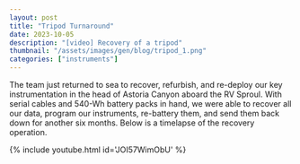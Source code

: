 ```yaml
---
layout: post
title: "Tripod Turnaround"
date: 2023-10-05
description: "[video] Recovery of a tripod"
thumbnail: "/assets/images/gen/blog/tripod_1.png"
categories: ["instruments"]
---
```


The team just returned to sea to recover, refurbish, and re-deploy our key instrumentation in the head of Astoria Canyon aboard the RV Sproul. With serial cables and 540-Wh battery packs in hand, we were able to recover all our data, program our instruments, re-battery them, and send them back down for another six months. Below is a timelapse of the recovery operation.

{% include youtube.html id='JOI57WimObU' %}